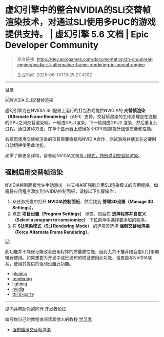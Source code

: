 # 虚幻引擎中的整合NVIDIA的SLI交替帧渲染技术，对通过SLI使用多PUC的游戏提供支持。 | 虚幻引擎 5.6 文档 | Epic Developer Community

> 原文链接: https://dev.epicgames.com/documentation/zh-cn/unreal-engine/nvidia-sli-alternative-frame-rendering-in-unreal-engine
> 
> 生成时间: 2025-06-14T19:25:27.439Z

---

目录

![NVIDIA SLI交替帧渲染](https://dev.epicgames.com/community/api/documentation/image/0bf24245-08f4-47d3-b19e-6602d17eb69c?resizing_type=fill&width=1920&height=335)

虚幻引擎为在NVIDIA SLI配置上运行的打包游戏提供NVIDIA的 **交替帧渲染（Alternate Frame Rendering）**（AFR）支持。交替帧渲染的工作原理是在连接的GPU之间交替渲染帧。一帧由GPU1渲染，下一帧则由GPU2 渲染，然后重复此过程。通过这种方法，在单个显示器上使用多个GPU就能提升图像质量和性能。

有意愿使用交替帧渲染的项目需要直接和NVIDIA合作，测试游戏并使其在必要时自动切换使用此功能。

如需了解更多详情，请参阅NVIDIA文档[SLI 模式，特别说明交替帧渲染](https://docs.nvidia.com/gameworks/content/technologies/desktop/sli.htm)。

## 强制启用交替帧渲染

NVIDIA控制面板允许手动添加一些支持ARF强制启用SLI渲染模式的应用程序。如需将应用程序添加到NVIDIA控制面板，请按以下步骤操作：

1.  从任务托盘中打开 **NVIDIA控制面板**，然后找到 **管理3D设置（Manage 3D Settings）**。
2.  点击 **项目设置（Program Settings）** 标签，然后在 **选择程序并自定义（Select a program to cumstomize）** 下拉菜单中选择要添加的程序。
3.  在 **SLI渲染模式（SLI Rendering Mode）** 的选项旁选择 **强制交替帧渲染（Force Alternate Frame Rendering）**。

![](https://d1iv7db44yhgxn.cloudfront.net/documentation/images/6130af55-e907-4164-88be-afc385167276/afrsetting.jpg)

此功能并不能保证能改善应用程序的质量或性能，因此尤其不推荐结合虚幻引擎编辑器使用。如果想要为开发中或已发布的项目使用此功能，请直接与NVIDIA联系，使用其提供的驱动设置此功能。

-   [plugins](https://dev.epicgames.com/community/search?query=plugins)
-   [rendering](https://dev.epicgames.com/community/search?query=rendering)
-   [lighting](https://dev.epicgames.com/community/search?query=lighting)
-   [nvidia](https://dev.epicgames.com/community/search?query=nvidia)
-   [third-party](https://dev.epicgames.com/community/search?query=third-party)

* * *

提问并帮助你的同行 [开发者论坛](https://forums.unrealengine.com/categories?tag=unreal-engine)

编写你自己的教程或阅读其他人的教程 [学习库](https://dev.epicgames.com/community/unreal-engine/learning)

-   [强制启用交替帧渲染](/documentation/zh-cn/unreal-engine/nvidia-sli-alternative-frame-rendering-in-unreal-engine#%E5%BC%BA%E5%88%B6%E5%90%AF%E7%94%A8%E4%BA%A4%E6%9B%BF%E5%B8%A7%E6%B8%B2%E6%9F%93)